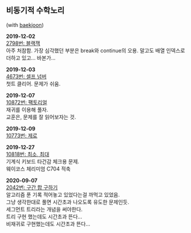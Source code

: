 비동기적 수학노리
---

(with [baekjoon](https://www.acmicpc.net/))

**2019-12-02**  
[2798번: 블랙잭](https://www.acmicpc.net/problem/2798)  
아주 처참함. 가장 심각했던 부분은 break와 continue의 오용. 말고도 배열 인덱스로 더하고 있고... 바본가...

**2019-12-03**  
[4673번: 셀프 넘버](https://www.acmicpc.net/problem/4673)  
첫트 클리어. 문제가 쉬움.

**2019-12-07**  
[10872번: 팩토리얼](https://www.acmicpc.net/problem/10872)  
재귀를 이용해 풀자.  
교훈은, 문제를 잘 읽어보자는 것.

**2019-12-09**  
[10773번: 제로](https://www.acmicpc.net/problem/10773)  

**2019-12-27**  
[10818번: 최소, 최대](https://www.acmicpc.net/problem/10818)  
기계식 키보드 타건감 체크용 문제.  
웨이코스 체리미엄 C704 적축  

**2020-09-07**  
[2042번: 구간 합 구하기](https://www.acmicpc.net/problem/2042)  
알고리즘 푼 기록 적어놓고 있었다는걸 까먹고 있었음.  
그냥 생각한대로 풀면 시간초과 나오도록 유도한 문제인듯.  
세그먼트 트리라는 개념을 써야한다.  
트리 구현 했는데도 시간초과 뜬다...  
비재귀로 구현했는데도 시간초과 뜬다...